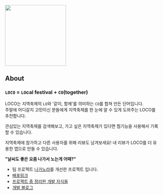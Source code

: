 
<img src="https://user-images.githubusercontent.com/95751232/201858029-44889b63-f779-40de-90c7-3c0c3d36c567.png" width="200" height="auto">



## About
### `LOCO` = `LO`cal festival + `CO`(together)
LOCO는 지역축제의 `LO`와 '같이, 함께'를 의미하는 `CO`를 합쳐 만든 단어입니다.<br>
주말에 어디갈지 고민이신 분들에게 지역축제를 한 눈에 알 수 있게 도와주는 
LOCO를 추천합니다.

관심있는 지역축제를 검색해보고,
가고 싶은 지역축제가 있다면 찜기능을 사용해서 기록할 수 있습니다.

지역축제에 참가하고 다른 사용자를 위해 리뷰도 남겨보세요! 
내 리뷰가 LOCO를 더 유용한 앱으로 만들 수 있습니다.

**"날씨도 좋은 요즘 나가서 노는게 어때?"**
- 팀 프로젝트 [나가노라](https://github.com/codestates/local-festival)를 개선한 프로젝트 입니다.
- <a href="https://locoloco.tk">배포링크</a>
- <a href="https://robin14dev.notion.site/Final-project-Refactoring-9b8ca014e4834efbbd0369a8c511bfb4" target="_blank">프로젝트 중 정리한 개발 지식들</a>
- <a href="https://robin14dev.notion.site/Dev-4dfb9365d1fe4613b70bd7f7ff1ff0a3" target="_blank">개발 블로그</a>
